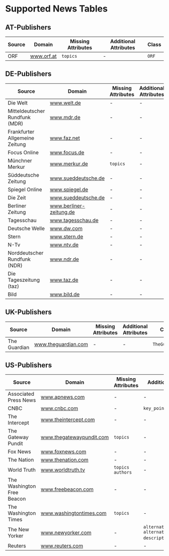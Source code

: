 # Supported News Tables


## AT-Publishers
<table class="publishers at">
  <thead>
    <tr>
      <th>Source</th>
      <th>Domain</th>
      <th>Missing Attributes</th>
      <th>Additional Attributes</th>
      <th>Class</th>
    </tr>
  </thead>
  <tbody>
    <tr>
      <td>
        <div>ORF</div>
      </td>
      <td>
        <a href="https://www.orf.at">
          <span>www.orf.at</span>
        </a>
      </td>
      <td>
        <code>topics</code>
      </td>
      <td>-</td>
      <td>
        <code>ORF</code>
      </td>
    </tr>
  </tbody>
</table>

## DE-Publishers
<table class="publishers de">
  <thead>
    <tr>
      <th>Source</th>
      <th>Domain</th>
      <th>Missing Attributes</th>
      <th>Additional Attributes</th>
      <th>Class</th>
    </tr>
  </thead>
  <tbody>
    <tr>
      <td>
        <div>Die Welt</div>
      </td>
      <td>
        <a href="https://www.welt.de/">
          <span>www.welt.de</span>
        </a>
      </td>
      <td>-</td>
      <td>-</td>
      <td>
        <code>DieWelt</code>
      </td>
    </tr>
    <tr>
      <td>
        <div>Mitteldeutscher Rundfunk (MDR)</div>
      </td>
      <td>
        <a href="https://www.mdr.de/">
          <span>www.mdr.de</span>
        </a>
      </td>
      <td>-</td>
      <td>-</td>
      <td>
        <code>MDR</code>
      </td>
    </tr>
    <tr>
      <td>
        <div>Frankfurter Allgemeine Zeitung</div>
      </td>
      <td>
        <a href="https://www.faz.net/">
          <span>www.faz.net</span>
        </a>
      </td>
      <td>-</td>
      <td>-</td>
      <td>
        <code>FAZ</code>
      </td>
    </tr>
    <tr>
      <td>
        <div>Focus Online</div>
      </td>
      <td>
        <a href="https://www.focus.de/">
          <span>www.focus.de</span>
        </a>
      </td>
      <td>-</td>
      <td>-</td>
      <td>
        <code>Focus</code>
      </td>
    </tr>
    <tr>
      <td>
        <div>M&#252;nchner Merkur</div>
      </td>
      <td>
        <a href="https://www.merkur.de/">
          <span>www.merkur.de</span>
        </a>
      </td>
      <td>
        <code>topics</code>
      </td>
      <td>-</td>
      <td>
        <code>Merkur</code>
      </td>
    </tr>
    <tr>
      <td>
        <div>S&#252;ddeutsche Zeitung</div>
      </td>
      <td>
        <a href="https://www.sueddeutsche.de/">
          <span>www.sueddeutsche.de</span>
        </a>
      </td>
      <td>-</td>
      <td>-</td>
      <td>
        <code>SZ</code>
      </td>
    </tr>
    <tr>
      <td>
        <div>Spiegel Online</div>
      </td>
      <td>
        <a href="https://www.spiegel.de/">
          <span>www.spiegel.de</span>
        </a>
      </td>
      <td>-</td>
      <td>-</td>
      <td>
        <code>SpiegelOnline</code>
      </td>
    </tr>
    <tr>
      <td>
        <div>Die Zeit</div>
      </td>
      <td>
        <a href="https://www.sueddeutsche.de/">
          <span>www.sueddeutsche.de</span>
        </a>
      </td>
      <td>-</td>
      <td>-</td>
      <td>
        <code>DieZeit</code>
      </td>
    </tr>
    <tr>
      <td>
        <div>Berliner Zeitung</div>
      </td>
      <td>
        <a href="https://www.berliner-zeitung.de/">
          <span>www.berliner-zeitung.de</span>
        </a>
      </td>
      <td>-</td>
      <td>-</td>
      <td>
        <code>BerlinerZeitung</code>
      </td>
    </tr>
    <tr>
      <td>
        <div>Tagesschau</div>
      </td>
      <td>
        <a href="https://www.tagesschau.de/">
          <span>www.tagesschau.de</span>
        </a>
      </td>
      <td>-</td>
      <td>-</td>
      <td>
        <code>Tagesschau</code>
      </td>
    </tr>
    <tr>
      <td>
        <div>Deutsche Welle</div>
      </td>
      <td>
        <a href="https://www.dw.com/">
          <span>www.dw.com</span>
        </a>
      </td>
      <td>-</td>
      <td>-</td>
      <td>
        <code>DW</code>
      </td>
    </tr>
    <tr>
      <td>
        <div>Stern</div>
      </td>
      <td>
        <a href="https://www.stern.de/">
          <span>www.stern.de</span>
        </a>
      </td>
      <td>-</td>
      <td>-</td>
      <td>
        <code>Stern</code>
      </td>
    </tr>
    <tr>
      <td>
        <div>N-Tv</div>
      </td>
      <td>
        <a href="https://www.ntv.de/">
          <span>www.ntv.de</span>
        </a>
      </td>
      <td>-</td>
      <td>-</td>
      <td>
        <code>NTV</code>
      </td>
    </tr>
    <tr>
      <td>
        <div>Norddeutscher Rundfunk (NDR)</div>
      </td>
      <td>
        <a href="https://www.ndr.de/">
          <span>www.ndr.de</span>
        </a>
      </td>
      <td>-</td>
      <td>-</td>
      <td>
        <code>NDR</code>
      </td>
    </tr>
    <tr>
      <td>
        <div>Die Tageszeitung (taz)</div>
      </td>
      <td>
        <a href="https://www.taz.de/">
          <span>www.taz.de</span>
        </a>
      </td>
      <td>-</td>
      <td>-</td>
      <td>
        <code>Taz</code>
      </td>
    </tr>
    <tr>
      <td>
        <div>Bild</div>
      </td>
      <td>
        <a href="https://www.bild.de/">
          <span>www.bild.de</span>
        </a>
      </td>
      <td>-</td>
      <td>-</td>
      <td>
        <code>Bild</code>
      </td>
    </tr>
  </tbody>
</table>

## UK-Publishers
<table class="publishers uk">
  <thead>
    <tr>
      <th>Source</th>
      <th>Domain</th>
      <th>Missing Attributes</th>
      <th>Additional Attributes</th>
      <th>Class</th>
    </tr>
  </thead>
  <tbody>
    <tr>
      <td>
        <div>The Guardian</div>
      </td>
      <td>
        <a href="https://www.theguardian.com/">
          <span>www.theguardian.com</span>
        </a>
      </td>
      <td>-</td>
      <td>-</td>
      <td>
        <code>TheGuardian</code>
      </td>
    </tr>
  </tbody>
</table>

## US-Publishers
<table class="publishers us">
  <thead>
    <tr>
      <th>Source</th>
      <th>Domain</th>
      <th>Missing Attributes</th>
      <th>Additional Attributes</th>
      <th>Class</th>
    </tr>
  </thead>
  <tbody>
    <tr>
      <td>
        <div>Associated Press News</div>
      </td>
      <td>
        <a href="https://www.apnews.com/">
          <span>www.apnews.com</span>
        </a>
      </td>
      <td>-</td>
      <td>-</td>
      <td>
        <code>APNews</code>
      </td>
    </tr>
    <tr>
      <td>
        <div>CNBC</div>
      </td>
      <td>
        <a href="https://www.cnbc.com/">
          <span>www.cnbc.com</span>
        </a>
      </td>
      <td>-</td>
      <td>
        <code>key_points</code>
      </td>
      <td>
        <code>CNBC</code>
      </td>
    </tr>
    <tr>
      <td>
        <div>The Intercept</div>
      </td>
      <td>
        <a href="https://www.theintercept.com/">
          <span>www.theintercept.com</span>
        </a>
      </td>
      <td>-</td>
      <td>-</td>
      <td>
        <code>TheIntercept</code>
      </td>
    </tr>
    <tr>
      <td>
        <div>The Gateway Pundit</div>
      </td>
      <td>
        <a href="https://www.thegatewaypundit.com/">
          <span>www.thegatewaypundit.com</span>
        </a>
      </td>
      <td>
        <code>topics</code>
      </td>
      <td>-</td>
      <td>
        <code>TheGatewayPundit</code>
      </td>
    </tr>
    <tr>
      <td>
        <div>Fox News</div>
      </td>
      <td>
        <a href="https://www.foxnews.com/">
          <span>www.foxnews.com</span>
        </a>
      </td>
      <td>-</td>
      <td>-</td>
      <td>
        <code>FoxNews</code>
      </td>
    </tr>
    <tr>
      <td>
        <div>The Nation</div>
      </td>
      <td>
        <a href="https://www.thenation.com/">
          <span>www.thenation.com</span>
        </a>
      </td>
      <td>-</td>
      <td>-</td>
      <td>
        <code>TheNation</code>
      </td>
    </tr>
    <tr>
      <td>
        <div>World Truth</div>
      </td>
      <td>
        <a href="https://www.worldtruth.tv/">
          <span>www.worldtruth.tv</span>
        </a>
      </td>
      <td>
        <code>topics</code>
        <code>authors</code>
      </td>
      <td>-</td>
      <td>
        <code>WorldTruth</code>
      </td>
    </tr>
    <tr>
      <td>
        <div>The Washington Free Beacon</div>
      </td>
      <td>
        <a href="https://www.freebeacon.com/">
          <span>www.freebeacon.com</span>
        </a>
      </td>
      <td>-</td>
      <td>-</td>
      <td>
        <code>FreeBeacon</code>
      </td>
    </tr>
    <tr>
      <td>
        <div>The Washington Times</div>
      </td>
      <td>
        <a href="https://www.washingtontimes.com/">
          <span>www.washingtontimes.com</span>
        </a>
      </td>
      <td>
        <code>topics</code>
      </td>
      <td>-</td>
      <td>
        <code>WashingtonTimes</code>
      </td>
    </tr>
    <tr>
      <td>
        <div>The New Yorker</div>
      </td>
      <td>
        <a href="https://www.newyorker.com/">
          <span>www.newyorker.com</span>
        </a>
      </td>
      <td>-</td>
      <td>
        <code>alternative_description</code>
        <code>alternative_title</code>
        <code>description</code>
        <code>section</code>
      </td>
      <td>
        <code>TheNewYorker</code>
      </td>
    </tr>
    <tr>
      <td>
        <div>Reuters</div>
      </td>
      <td>
        <a href="https://www.reuters.com/">
          <span>www.reuters.com</span>
        </a>
      </td>
      <td>-</td>
      <td>-</td>
      <td>
        <code>Reuters</code>
      </td>
    </tr>
  </tbody>
</table>
